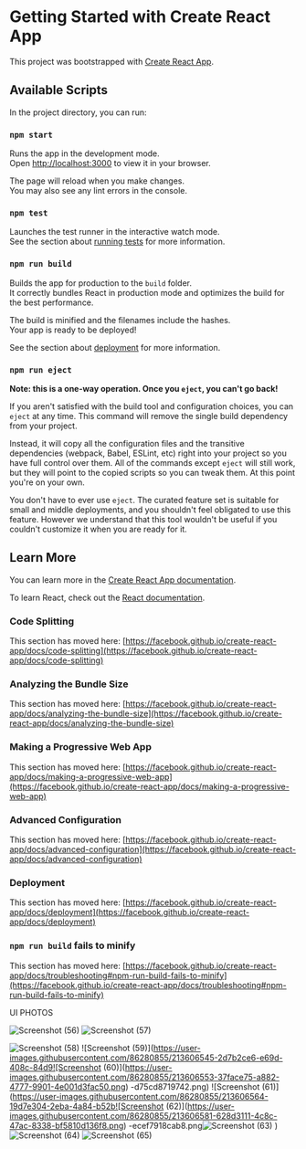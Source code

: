 # Getting Started with Create React App

This project was bootstrapped with [Create React App](https://github.com/facebook/create-react-app).

## Available Scripts

In the project directory, you can run:

### `npm start`

Runs the app in the development mode.\
Open [http://localhost:3000](http://localhost:3000) to view it in your browser.

The page will reload when you make changes.\
You may also see any lint errors in the console.

### `npm test`

Launches the test runner in the interactive watch mode.\
See the section about [running tests](https://facebook.github.io/create-react-app/docs/running-tests) for more information.

### `npm run build`

Builds the app for production to the `build` folder.\
It correctly bundles React in production mode and optimizes the build for the best performance.

The build is minified and the filenames include the hashes.\
Your app is ready to be deployed!

See the section about [deployment](https://facebook.github.io/create-react-app/docs/deployment) for more information.

### `npm run eject`

**Note: this is a one-way operation. Once you `eject`, you can't go back!**

If you aren't satisfied with the build tool and configuration choices, you can `eject` at any time. This command will remove the single build dependency from your project.

Instead, it will copy all the configuration files and the transitive dependencies (webpack, Babel, ESLint, etc) right into your project so you have full control over them. All of the commands except `eject` will still work, but they will point to the copied scripts so you can tweak them. At this point you're on your own.

You don't have to ever use `eject`. The curated feature set is suitable for small and middle deployments, and you shouldn't feel obligated to use this feature. However we understand that this tool wouldn't be useful if you couldn't customize it when you are ready for it.

## Learn More

You can learn more in the [Create React App documentation](https://facebook.github.io/create-react-app/docs/getting-started).

To learn React, check out the [React documentation](https://reactjs.org/).

### Code Splitting

This section has moved here: [https://facebook.github.io/create-react-app/docs/code-splitting](https://facebook.github.io/create-react-app/docs/code-splitting)

### Analyzing the Bundle Size

This section has moved here: [https://facebook.github.io/create-react-app/docs/analyzing-the-bundle-size](https://facebook.github.io/create-react-app/docs/analyzing-the-bundle-size)

### Making a Progressive Web App

This section has moved here: [https://facebook.github.io/create-react-app/docs/making-a-progressive-web-app](https://facebook.github.io/create-react-app/docs/making-a-progressive-web-app)

### Advanced Configuration

This section has moved here: [https://facebook.github.io/create-react-app/docs/advanced-configuration](https://facebook.github.io/create-react-app/docs/advanced-configuration)

### Deployment

This section has moved here: [https://facebook.github.io/create-react-app/docs/deployment](https://facebook.github.io/create-react-app/docs/deployment)

### `npm run build` fails to minify

This section has moved here: [https://facebook.github.io/create-react-app/docs/troubleshooting#npm-run-build-fails-to-minify](https://facebook.github.io/create-react-app/docs/troubleshooting#npm-run-build-fails-to-minify)

UI PHOTOS

![Screenshot (56)](https://user-images.githubusercontent.com/86280855/213606508-ec575dd0-2933-4635-b406-c7b8bf245b4e.png)
![Screenshot (57)](https://user-images.githubusercontent.com/86280855/213606517-78a62216-4a6b-47db-af66-96a76027a05d.png)

![Screenshot (58)](https://user-images.githubusercontent.com/86280855/213606529-67fe3236-b39b-469f-a7de-9f13a65a16cc.png)
![Screenshot (59)](https://user-images.githubusercontent.com/86280855/213606545-2d7b2ce6-e69d-408c-84d9![Screenshot (60)](https://user-images.githubusercontent.com/86280855/213606553-37face75-a882-4777-9901-4e001d3fac50.png)
-d75cd8719742.png)
![Screenshot (61)](https://user-images.githubusercontent.com/86280855/213606564-19d7e304-2eba-4a84-b52b![Screenshot (62)](https://user-images.githubusercontent.com/86280855/213606581-628d3111-4c8c-47ac-8338-bf5810d136f8.png)
-ecef7918cab8.png![Screenshot (63)](https://user-images.githubusercontent.com/86280855/213606584-e6b1ad02-461f-4610-a6b5-bf99ddf38704.png)
)
![Screenshot (64)](https://user-images.githubusercontent.com/86280855/213606595-d3d2566b-7550-4bfb-b175-9d223a66a208.png)
![Screenshot (65)](https://user-images.githubusercontent.com/86280855/213606603-e14d5099-03f7-4269-85c4-39de21bcc745.png)
